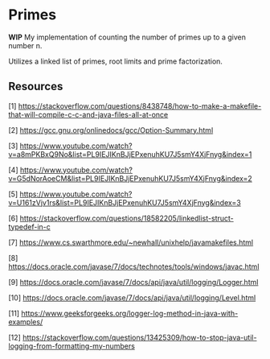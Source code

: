 # Primes
**WIP**
My implementation of counting the number of primes up to a given number n.

Utilizes a linked list of primes, root limits and prime factorization.

## Resources
[1]   https://stackoverflow.com/questions/8438748/how-to-make-a-makefile-that-will-compile-c-c-and-java-files-all-at-once

[2]   https://gcc.gnu.org/onlinedocs/gcc/Option-Summary.html

[3]   https://www.youtube.com/watch?v=a8mPKBxQ9No&list=PL9IEJIKnBJjEPxenuhKU7J5smY4XjFnyg&index=1

[4]   https://www.youtube.com/watch?v=G5dNorAoeCM&list=PL9IEJIKnBJjEPxenuhKU7J5smY4XjFnyg&index=2

[5]   https://www.youtube.com/watch?v=U161zVjv1rs&list=PL9IEJIKnBJjEPxenuhKU7J5smY4XjFnyg&index=3

[6]   https://stackoverflow.com/questions/18582205/linkedlist-struct-typedef-in-c

[7]   https://www.cs.swarthmore.edu/~newhall/unixhelp/javamakefiles.html

[8]   https://docs.oracle.com/javase/7/docs/technotes/tools/windows/javac.html

[9]  https://docs.oracle.com/javase/7/docs/api/java/util/logging/Logger.html

[10]  https://docs.oracle.com/javase/7/docs/api/java/util/logging/Level.html

[11]  https://www.geeksforgeeks.org/logger-log-method-in-java-with-examples/

[12]   https://stackoverflow.com/questions/13425309/how-to-stop-java-util-logging-from-formatting-my-numbers
